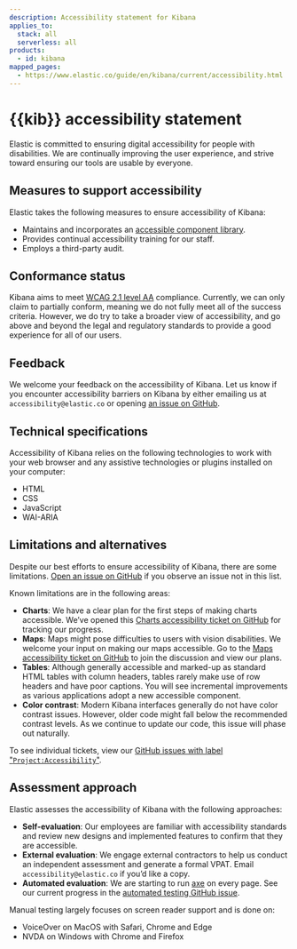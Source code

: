 ```yaml
---
description: Accessibility statement for Kibana
applies_to:
  stack: all
  serverless: all
products:
  - id: kibana
mapped_pages:
  - https://www.elastic.co/guide/en/kibana/current/accessibility.html
---
```


# {{kib}} accessibility statement

Elastic is committed to ensuring digital accessibility for people with disabilities. We are continually improving the user experience, and strive toward ensuring our tools are usable by everyone.

## Measures to support accessibility
Elastic takes the following measures to ensure accessibility of Kibana:

* Maintains and incorporates an [accessible component library](https://elastic.github.io/eui/).
* Provides continual accessibility training for our staff.
* Employs a third-party audit.

## Conformance status
Kibana aims to meet [WCAG 2.1 level AA](https://www.w3.org/WAI/WCAG21/quickref/?currentsidebar=%23col_customize&levels=aaa&technologies=server%2Csmil%2Cflash%2Csl) compliance. Currently, we can only claim to partially conform, meaning we do not fully meet all of the success criteria. However, we do try to take a broader view of accessibility, and go above and beyond the legal and regulatory standards to provide a good experience for all of our users.

## Feedback
We welcome your feedback on the accessibility of Kibana. Let us know if you encounter accessibility barriers on Kibana by either emailing us at `accessibility@elastic.co` or opening [an issue on GitHub](https://github.com/elastic/kibana/issues/new?labels=Project%3AAccessibility&template=Accessibility.md&title=%28Accessibility%29).

## Technical specifications
Accessibility of Kibana relies on the following technologies to work with your web browser and any assistive technologies or plugins installed on your computer:

* HTML
* CSS
* JavaScript
* WAI-ARIA

## Limitations and alternatives
Despite our best efforts to ensure accessibility of Kibana, there are some limitations. [Open an issue on GitHub](https://github.com/elastic/kibana/issues/new?labels=Project%3AAccessibility&template=Accessibility.md&title=%28Accessibility%29) if you observe an issue not in this list.

Known limitations are in the following areas:

* **Charts**: We have a clear plan for the first steps of making charts accessible. We’ve opened this [Charts accessibility ticket on GitHub](https://github.com/elastic/elastic-charts/issues/300) for tracking our progress.
* **Maps**: Maps might pose difficulties to users with vision disabilities. We welcome your input on making our maps accessible. Go to the [Maps accessibility ticket on GitHub](https://github.com/elastic/kibana/issues/57271) to join the discussion and view our plans.
* **Tables**: Although generally accessible and marked-up as standard HTML tables with column headers, tables rarely make use of row headers and have poor captions. You will see incremental improvements as various applications adopt a new accessible component.
* **Color contrast**: Modern Kibana interfaces generally do not have color contrast issues. However, older code might fall below the recommended contrast levels. As we continue to update our code, this issue will phase out naturally.

To see individual tickets, view our [GitHub issues with label "`Project:Accessibility`"](https://github.com/elastic/kibana/issues?q=is%3Aissue+is%3Aopen+sort%3Aupdated-desc+label%3AProject%3AAccessibility).

## Assessment approach
Elastic assesses the accessibility of Kibana with the following approaches:

* **Self-evaluation**: Our employees are familiar with accessibility standards and review new designs and implemented features to confirm that they are accessible.
* **External evaluation**: We engage external contractors to help us conduct an independent assessment and generate a formal VPAT. Email `accessibility@elastic.co` if you’d like a copy.
* **Automated evaluation**: We are starting to run [axe](https://www.deque.com/axe/) on every page. See our current progress in the [automated testing GitHub issue](https://github.com/elastic/kibana/issues/51456).

Manual testing largely focuses on screen reader support and is done on:

* VoiceOver on MacOS with Safari, Chrome and Edge
* NVDA on Windows with Chrome and Firefox